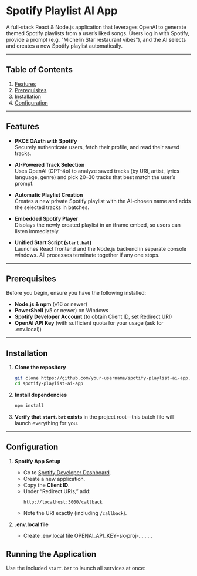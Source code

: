 # Spotify Playlist AI App

A full-stack React & Node.js application that leverages OpenAI to generate themed Spotify playlists from a user’s liked songs. Users log in with Spotify, provide a prompt (e.g. “Michelin Star restaurant vibes”), and the AI selects and creates a new Spotify playlist automatically.

---

## Table of Contents

1. [Features](#features)  
2. [Prerequisites](#prerequisites)  
3. [Installation](#installation)  
4. [Configuration](#configuration)  

---

## Features

- **PKCE OAuth with Spotify**  
  Securely authenticate users, fetch their profile, and read their saved tracks.

- **AI-Powered Track Selection**  
  Uses OpenAI (GPT-4o) to analyze saved tracks (by URI, artist, lyrics language, genre) and pick 20–30 tracks that best match the user’s prompt.

- **Automatic Playlist Creation**  
  Creates a new private Spotify playlist with the AI-chosen name and adds the selected tracks in batches.

- **Embedded Spotify Player**  
  Displays the newly created playlist in an iframe embed, so users can listen immediately.

- **Unified Start Script (`start.bat`)**  
  Launches React frontend and the Node.js backend in separate console windows. All processes terminate together if any one stops.

---

## Prerequisites

Before you begin, ensure you have the following installed:

- **Node.js & npm** (v16 or newer)  
- **PowerShell** (v5 or newer) on Windows  
- **Spotify Developer Account** (to obtain Client ID, set Redirect URI)  
- **OpenAI API Key** (with sufficient quota for your usage (ask for .env.local))

---

## Installation

1. **Clone the repository**  
   ```bash
   git clone https://github.com/your-username/spotify-playlist-ai-app.git
   cd spotify-playlist-ai-app
   ```

2. **Install dependencies**  
     ```bash
     npm install
     ```


3. **Verify that `start.bat` exists** in the project root—this batch file will launch everything for you.


---

## Configuration

1. **Spotify App Setup**  
   - Go to [Spotify Developer Dashboard](https://developer.spotify.com/dashboard).  
   - Create a new application.  
   - Copy the **Client ID**.  
   - Under “Redirect URIs,” add:
     ```
     http://localhost:3000/callback
     ```
   - Note the URI exactly (including `/callback`).

2. **.env.local file**  
   - Create .env.local file OPENAI_API_KEY=sk-proj-.........


## Running the Application

Use the included `start.bat` to launch all services at once:
